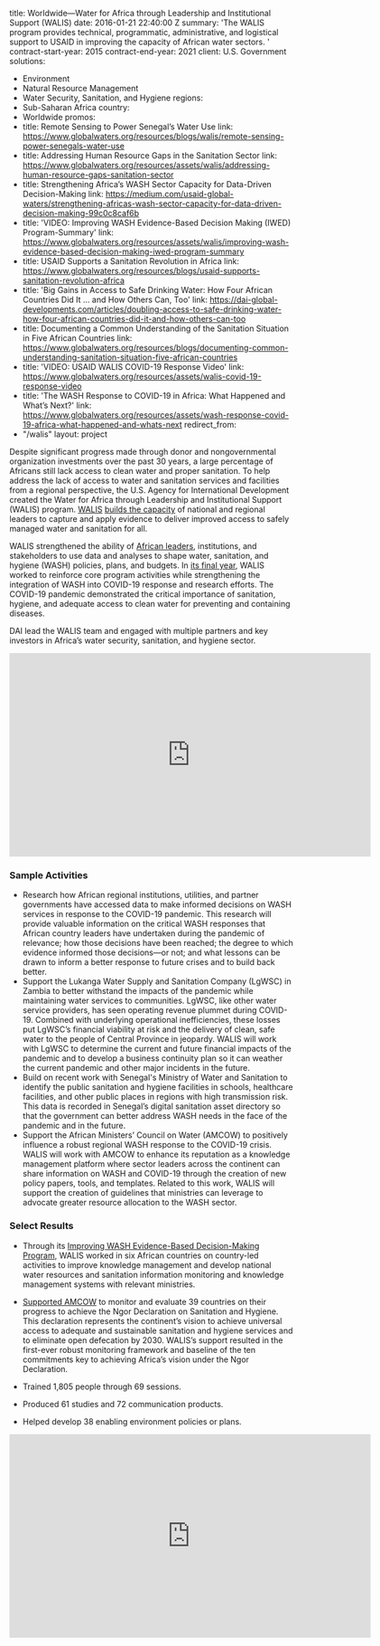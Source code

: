 
title: Worldwide—Water for Africa through Leadership and Institutional Support (WALIS)
date: 2016-01-21 22:40:00 Z
summary: 'The WALIS program provides technical, programmatic, administrative, and
  logistical support to USAID in improving the capacity of African water sectors. '
contract-start-year: 2015
contract-end-year: 2021
client: U.S. Government
solutions:
- Environment
- Natural Resource Management
- Water Security, Sanitation, and Hygiene
regions:
- Sub-Saharan Africa
country:
- Worldwide
promos:
- title: Remote Sensing to Power Senegal’s Water Use
  link: https://www.globalwaters.org/resources/blogs/walis/remote-sensing-power-senegals-water-use
- title: Addressing Human Resource Gaps in the Sanitation Sector
  link: https://www.globalwaters.org/resources/assets/walis/addressing-human-resource-gaps-sanitation-sector
- title: Strengthening Africa’s WASH Sector Capacity for Data-Driven Decision-Making
  link: https://medium.com/usaid-global-waters/strengthening-africas-wash-sector-capacity-for-data-driven-decision-making-99c0c8caf6b
- title: 'VIDEO: Improving WASH Evidence-Based Decision Making (IWED) Program-Summary'
  link: https://www.globalwaters.org/resources/assets/walis/improving-wash-evidence-based-decision-making-iwed-program-summary
- title: USAID Supports a Sanitation Revolution in Africa
  link: https://www.globalwaters.org/resources/blogs/usaid-supports-sanitation-revolution-africa
- title: 'Big Gains in Access to Safe Drinking Water: How Four African Countries Did
    It … and How Others Can, Too'
  link: https://dai-global-developments.com/articles/doubling-access-to-safe-drinking-water-how-four-african-countries-did-it-and-how-others-can-too
- title: Documenting a Common Understanding of the Sanitation Situation in Five African
    Countries
  link: https://www.globalwaters.org/resources/blogs/documenting-common-understanding-sanitation-situation-five-african-countries
- title: 'VIDEO: USAID WALIS COVID-19 Response Video'
  link: https://www.globalwaters.org/resources/assets/walis-covid-19-response-video
- title: 'The WASH Response to COVID-19 in Africa: What Happened and What’s Next?'
  link: https://www.globalwaters.org/resources/assets/wash-response-covid-19-africa-what-happened-and-whats-next
redirect_from:
- "/walis"
layout: project


Despite significant progress made through donor and nongovernmental organization investments over the past 30 years, a large percentage of Africans still lack access to clean water and proper sanitation. To help address the lack of access to water and sanitation services and facilities from a regional perspective, the U.S. Agency for International Development created the Water for Africa through Leadership and Institutional Support (WALIS) program. [WALIS](https://www.globalwaters.org/walis) [builds the capacity](https://www.youtube.com/playlist?list=PL6ps-GXU9LQpxzSHNREGMfoE8WOPU4Zp6) of national and regional leaders to capture and apply evidence to deliver improved access to safely managed water and sanitation for all.

WALIS strengthened the ability of [African leaders](https://www.globalwaters.org/resources/assets/snapshot-stockholm-building-africa%E2%80%99s-leadership-sanitation-recap), institutions, and stakeholders to use data and analyses to shape water, sanitation, and hygiene (WASH) policies, plans, and budgets. In [its final year](https://www.globalwaters.org/resources/assets/walis-final-summary-report), WALIS worked to reinforce core program activities while strengthening the integration of WASH into COVID-19 response and research efforts. The COVID-19 pandemic demonstrated the critical importance of sanitation, hygiene, and adequate access to clean water for preventing and containing diseases.

DAI lead the WALIS team and engaged with multiple partners and key investors in Africa’s water security, sanitation, and hygiene sector.

<iframe src="https://player.vimeo.com/video/400294186" width="640" height="360" frameborder="0" allow="autoplay; fullscreen" allowfullscreen></iframe>

### Sample Activities

* Research how African regional institutions, utilities, and partner governments have accessed data to make informed decisions on WASH services in response to the COVID-19 pandemic. This research will provide valuable information on the critical WASH responses that African country leaders have undertaken during the pandemic of relevance; how those decisions have been reached; the degree to which evidence informed those decisions—or not; and what lessons can be drawn to inform a better response to future crises and to build back better.
* Support the Lukanga Water Supply and Sanitation Company (LgWSC) in Zambia to better withstand the impacts of the pandemic while maintaining water services to communities. LgWSC, like other water service providers, has seen operating revenue plummet during COVID-19. Combined with underlying operational inefficiencies, these losses put LgWSC’s financial viability at risk and the delivery of clean, safe water to the people of Central Province in jeopardy. WALIS will work with LgWSC to determine the current and future financial impacts of the pandemic and to develop a business continuity plan so it can weather the current pandemic and other major incidents in the future.
* Build on recent work with Senegal's Ministry of Water and Sanitation to identify the public sanitation and hygiene facilities in schools, healthcare facilities, and other public places in regions with high transmission risk. This data is recorded in Senegal’s digital sanitation asset directory so that the government can better address WASH needs in the face of the pandemic and in the future.
* Support the African Ministers’ Council on Water (AMCOW) to positively influence a robust regional WASH response to the COVID-19 crisis. WALIS will work with AMCOW to enhance its reputation as a knowledge management platform where sector leaders across the continent can share information on WASH and COVID-19 through the creation of new policy papers, tools, and templates. Related to this work, WALIS will support the creation of guidelines that ministries can leverage to advocate greater resource allocation to the WASH sector.

### Select Results

* Through its [Improving WASH Evidence-Based Decision-Making Program](https://www.youtube.com/playlist?list=PL6ps-GXU9LQpxzSHNREGMfoE8WOPU4Zp6), WALIS worked in six African countries on country-led activities to improve knowledge management and develop national water resources and sanitation information monitoring and knowledge management systems with relevant ministries.
* [Supported AMCOW](https://www.globalwaters.org/resources/blogs/usaid-supports-sanitation-revolution-africa) to monitor and evaluate 39 countries on their progress to achieve the Ngor Declaration on Sanitation and Hygiene. This declaration represents the continent’s vision to achieve universal access to adequate and sustainable sanitation and hygiene services and to eliminate open defecation by 2030. WALIS’s support resulted in the first-ever robust monitoring framework and baseline of the ten commitments key to achieving Africa’s vision under the Ngor Declaration.

* Trained 1,805 people through 69 sessions.
* Produced 61 studies and 72 communication products.
* Helped develop 38 enabling environment policies or plans.

<iframe src="https://player.vimeo.com/video/234027383" width="640" height="360" frameborder="0" webkitallowfullscreen mozallowfullscreen allowfullscreen></iframe>
